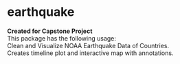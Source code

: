 # earthquake
<b>Created for Capstone Project</b>
<br>This package has the following usage:
    <br>  Clean and Visualize NOAA Earthquake Data of Countries.
    <br>  Creates timeline plot and interactive map with annotations.
